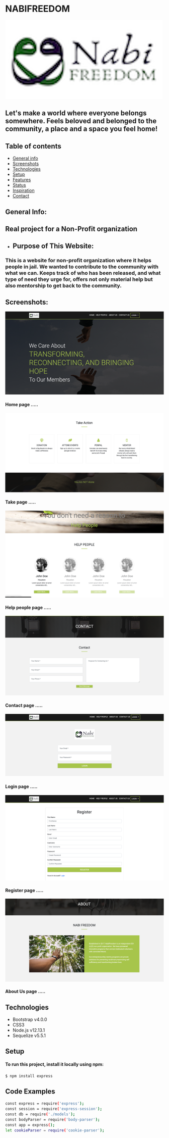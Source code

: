 <h1>NABIFREEDOM</h1>
<img src="./public/images/NABI1.png">

<h2> Let's make a world where everyone belongs somewhere. Feels beloved and belonged to the community, a place and a space you feel home! </h2>

## Table of contents
* [General info](#general-info)
* [Screenshots](#screenshots)
* [Technologies](#technologies)
* [Setup](#setup)
* [Features](#features)
* [Status](#status)
* [Inspiration](#inspiration)
* [Contact](#contact)



<h2>General Info:</h2>
<h2>Real project for a Non-Profit organization  </h2>

* <h2>Purpose of This Website:</h2>
<h3>This is a website for non-profit organization where it helps people in jail. We wanted to contribute to the community with what we can. Keeps track of who has been released, and what type of need they urge for, offers not only material help but also mentorship to get back to the community. </h3>

## Screenshots:

<img src="./public/images/ScreenShot1.png">
<h4>Home page .....</h4>
<img src="./public/images/ScreenShot2.png">
<h4>Take  page .....</h4>
<img src="./public/images/ScreenShot3.png">
<h4>Help people  page .....</h4>
<img src="./public/images/ScreenShot5.png">
<h4>Contact  page .....</h4>
<img src="./public/images/ScreenShot6.png">
<h4>Login  page .....</h4>
<img src="./public/images/ScreenShot7.png">
<h4>Register  page .....</h4>

<img src="./public/images/ScreenShot4.png">
<h4>About Us  page .....</h4>


## Technologies

* Bootstrap v4.0.0
* CSS3
* Node.js v12.13.1
* Sequelize v5.5.1

## Setup
<h4>To run this project, install it locally using npm:</h4>


```$ npm install express```



## Code Examples

```bash
const express = require('express');
const session = require('express-session');
const db = require('./models');
const bodyParser = require('body-parser');
const app = express();
let cookieParser = require('cookie-parser');
```